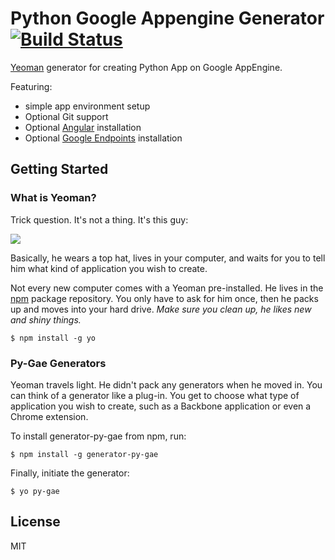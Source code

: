 # Python Google Appengine Generator [![Build Status](https://travis-ci.org/yozo1984/generator-py-gae.svg?branch=master)](https://travis-ci.org/yozo1984/generator-py-gae)

[Yeoman](http://yeoman.io) generator for creating Python App on Google AppEngine.

Featuring:
- simple app environment setup
- Optional Git support
- Optional [Angular](http://angularjs.org/) installation
- Optional [Google Endpoints](https://developers.google.com/appengine/docs/python/endpoints/) installation


## Getting Started

### What is Yeoman?

Trick question. It's not a thing. It's this guy:

![](http://yeoman.io/assets/img/yeoman-02.901d.png)

Basically, he wears a top hat, lives in your computer, and waits for you to tell him what kind of application you wish to create.

Not every new computer comes with a Yeoman pre-installed. He lives in the [npm](https://npmjs.org) package repository. You only have to ask for him once, then he packs up and moves into your hard drive. *Make sure you clean up, he likes new and shiny things.*

```
$ npm install -g yo
```

### Py-Gae Generators

Yeoman travels light. He didn't pack any generators when he moved in. You can think of a generator like a plug-in. You get to choose what type of application you wish to create, such as a Backbone application or even a Chrome extension.

To install generator-py-gae from npm, run:

```
$ npm install -g generator-py-gae
```

Finally, initiate the generator:

```
$ yo py-gae
```

## License

MIT
